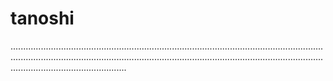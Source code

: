 # tanoshi

......................................................................................................................................................................................................................................................................................................